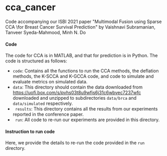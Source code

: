 # cca_cancer

Code accompanying our ISBI 2021 paper "Multimodal Fusion using Sparse CCA \\for Breast Cancer Survival Prediction" by Vaishnavi Subramanian,  Tanveer Syeda-Mahmood, Minh N. Do

#### Code

The code for CCA is in MATLAB, and that for prediction is in Python. The code is structured as follows:

- ```code```: Contains all the functions to run the CCA methods, the deflation methods, the K-SCCA and K-GCCA code, and code to simulate and evaluate metrics on simulated data.
- ```data```: This directory should contain the data downloaded from https://uofi.box.com/s/pvhs03t8u9wfjs6j31c6wbvec7237wfc downloaded and unzipped to subdirectories ```data/brca``` and ```data/simulated``` respectively.
- ``` results```: This directory contains all the results from our experiments reported in the conference paper. 
- ``` run```:  All code to re-run our experiments are provided in this directory. 

#### Instruction to run code

Here, we provide the details to re-run the code provided in the ```run``` directory.


